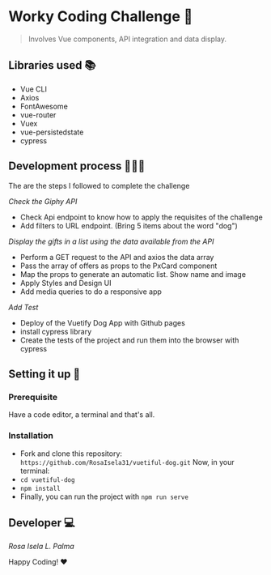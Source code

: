 # Worky Coding Challenge 🚀

> Involves Vue components, API integration and data display.

## Libraries used 📚

- Vue CLI
- Axios
- FontAwesome
- vue-router
- Vuex
- vue-persistedstate
- cypress

## Development process 👷🏽‍♀️

The are the steps I followed to complete the challenge

_Check the Giphy API_

- Check Api endpoint to know how to apply the requisites of the challenge
- Add filters to URL endpoint. (Bring 5 items about the word "dog")

_Display the gifts in a list using the data available from the API_

- Perform a GET request to the API and axios the data array
- Pass the array of offers as props to the PxCard component
- Map the props to generate an automatic list. Show name and image
- Apply Styles and Design UI
- Add media queries to do a responsive app

_Add Test_

- Deploy of the Vuetify Dog App with Github pages
- install cypress library
- Create the tests of the project and run them into the browser with cypress

## Setting it up 🔧

### Prerequisite

Have a code editor, a terminal and that's all.

### Installation

- Fork and clone this repository: `https://github.com/RosaIsela31/vuetiful-dog.git`
  Now, in your terminal:
- `cd vuetiful-dog`
- `npm install`
- Finally, you can run the project with `npm run serve`

## Developer 💻

_Rosa Isela L. Palma_

Happy Coding! ❤️
